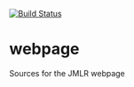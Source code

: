 [![Build Status](https://travis-ci.org/JmlrOrg/webpage.svg?branch=master)](https://travis-ci.org/JmlrOrg/webpage)

# webpage
Sources for the JMLR webpage

